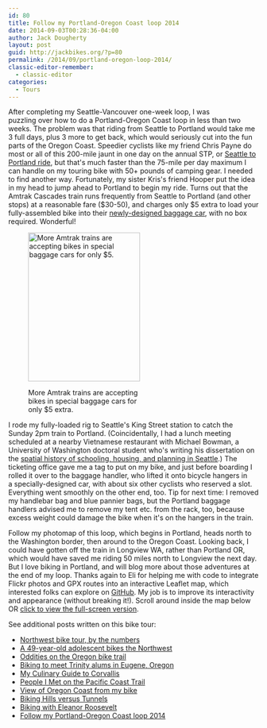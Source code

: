 ```yaml
---
id: 80
title: Follow my Portland-Oregon Coast loop 2014
date: 2014-09-03T00:28:36-04:00
author: Jack Dougherty
layout: post
guid: http://jackbikes.org/?p=80
permalink: /2014/09/portland-oregon-loop-2014/
classic-editor-remember:
  - classic-editor
categories:
  - Tours
---
```

After completing my Seattle-Vancouver one-week loop, I was puzzling over how to do a Portland-Oregon Coast loop in less than two weeks. The problem was that riding from Seattle to Portland would take me 3 full days, plus 3 more to get back, which would seriously cut into the fun parts of the Oregon Coast. Speedier cyclists like my friend Chris Payne do most or all of this 200-mile jaunt in one day on the annual STP, or <a href="http://www.cascade.org/STProute" target="_blank" rel="noopener noreferrer">Seattle to Portland ride</a>, but that's much faster than the 75-mile per day maximum I can handle on my touring bike with 50+ pounds of camping gear. I needed to find another way. Fortunately, my sister Kris's friend Hooper put the idea in my head to jump ahead to Portland to begin my ride. Turns out that the Amtrak Cascades train runs frequently from Seattle to Portland (and other stops) at a reasonable fare ($30-50), and charges only $5 extra to load your fully-assembled bike into their <a href="log.amtrak.com/2014/06/new-baggage-cars/" target="_blank" rel="noopener noreferrer">newly-designed baggage car</a>, with no box required. Wonderful!<figure id="attachment_83" aria-describedby="caption-attachment-83" style="width: 225px" class="wp-caption alignright">

[<img class="size-medium wp-image-83" src="http://jackbikes.org/wp-content/uploads/2014/09/AmtrakCascadesBikeTrain-225x300.jpg" alt="More Amtrak trains are accepting bikes in special baggage cars for only $5." width="225" height="300" srcset="https://jackbikes.org/wp-content/uploads/2014/09/AmtrakCascadesBikeTrain-225x300.jpg 225w, https://jackbikes.org/wp-content/uploads/2014/09/AmtrakCascadesBikeTrain.jpg 480w" sizes="(max-width: 225px) 100vw, 225px" />](http://jackbikes.org/wp-content/uploads/2014/09/AmtrakCascadesBikeTrain.jpg)<figcaption id="caption-attachment-83" class="wp-caption-text">More Amtrak trains are accepting bikes in special baggage cars for only $5 extra.</figcaption></figure>

I rode my fully-loaded rig to Seattle's King Street station to catch the Sunday 2pm train to Portland. (Coincidentally, I had a lunch meeting scheduled at a nearby Vietnamese restaurant with Michael Bowman, a University of Washington doctoral student who's writing his dissertation on the <a href="https://education.uw.edu/news/student-recieves-neaspencer-foundation-dissertation-fellowship" target="_blank" rel="noopener noreferrer">spatial history of schooling, housing, and planning in Seattle</a>.) The ticketing office gave me a tag to put on my bike, and just before boarding I rolled it over to the baggage handler, who lifted it onto bicycle hangers in a specially-designed car, with about six other cyclists who reserved a slot. Everything went smoothly on the other end, too. Tip for next time: I removed my handlebar bag and blue pannier bags, but the Portland baggage handlers advised me to remove my tent etc. from the rack, too, because excess weight could damage the bike when it's on the hangers in the train.

Follow my photomap of this loop, which begins in Portland, heads north to the Washington border, then around to the Oregon Coast. Looking back, I could have gotten off the train in Longview WA, rather than Portland OR, which would have saved me riding 50 miles north to Longview the next day. But I love biking in Portland, and will blog more about those adventures at the end of my loop. Thanks again to Eli for helping me with code to integrate Flickr photos and GPX routes into an interactive Leaflet map, which interested folks can explore on <a href="https://github.com/JackDougherty/bikemapcode" target="_blank" rel="noopener noreferrer">GitHub</a>. My job is to improve its interactivity and appearance (without breaking it!). Scroll around inside the map below OR <a href="https://jackdougherty.github.io/bikemapcode/#8/45.300/-123.438" target="_blank" rel="noopener noreferrer">click to view the full-screen version</a>.

<!-- iframe plugin v.4.4 wordpress.org/plugins/iframe/ -->

See additional posts written on this bike tour:

<ul class="lcp_catlist" id="lcp_instance_0">
  <li >
    <a href="http://jackbikes.org/2014/09/northwest-numbers/" title="Northwest bike tour, by the numbers">Northwest bike tour, by the numbers</a>
  </li>
  <li >
    <a href="http://jackbikes.org/2014/09/northwest-reflections/" title="A 49-year-old adolescent bikes the Northwest">A 49-year-old adolescent bikes the Northwest</a>
  </li>
  <li >
    <a href="http://jackbikes.org/2014/09/oddities/" title="Oddities on the Oregon bike trail">Oddities on the Oregon bike trail</a>
  </li>
  <li >
    <a href="http://jackbikes.org/2014/09/trinity-alumni/" title="Biking to meet Trinity alums in Eugene, Oregon">Biking to meet Trinity alums in Eugene, Oregon</a>
  </li>
  <li >
    <a href="http://jackbikes.org/2014/09/my-culinary-guide-to-corvallis/" title="My Culinary Guide to Corvallis">My Culinary Guide to Corvallis</a>
  </li>
  <li >
    <a href="http://jackbikes.org/2014/09/people/" title="People I Met on the Pacific Coast Trail">People I Met on the Pacific Coast Trail</a>
  </li>
  <li >
    <a href="http://jackbikes.org/2014/09/view-oregon-coast/" title="View of Oregon Coast from my bike">View of Oregon Coast from my bike</a>
  </li>
  <li >
    <a href="http://jackbikes.org/2014/09/biking-hills-versus-tunnels/" title="Biking Hills versus Tunnels">Biking Hills versus Tunnels</a>
  </li>
  <li >
    <a href="http://jackbikes.org/2014/09/biking-with-eleanor-roosevelt/" title="Biking with Eleanor Roosevelt">Biking with Eleanor Roosevelt</a>
  </li>
  <li class="current">
    <a href="http://jackbikes.org/2014/09/portland-oregon-loop-2014/" title="Follow my Portland-Oregon Coast loop 2014">Follow my Portland-Oregon Coast loop 2014</a>
  </li>
</ul>
